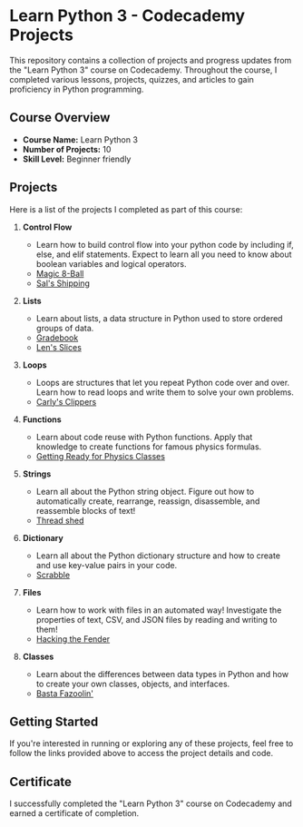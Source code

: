 # Learn Python 3 - Codecademy Projects

This repository contains a collection of projects and progress updates from the "Learn Python 3" course on Codecademy. Throughout the course, I completed various lessons, projects, quizzes, and articles to gain proficiency in Python programming.

## Course Overview

- **Course Name:** Learn Python 3
- **Number of Projects:** 10
- **Skill Level:** Beginner friendly

## Projects
Here is a list of the projects I completed as part of this course:

1. **Control Flow**
   - Learn how to build control flow into your python code by including if, else, and elif statements. Expect to learn all you need to know about boolean variables and logical operators.
   - [Magic 8-Ball](https://github.com/iamaizhan/Codecademy/blob/main/ControlFlow/magic_8ball.py)
   - [Sal's Shipping](https://github.com/iamaizhan/Codecademy/blob/main/ControlFlow/sals_shipping.py)
   
2. **Lists**
   - Learn about lists, a data structure in Python used to store ordered groups of data.
   - [Gradebook](https://github.com/iamaizhan/Codecademy/blob/main/Lists/gradebook.py)
   - [Len's Slices](https://github.com/iamaizhan/Codecademy/blob/main/Lists/lenslices.py)

3. **Loops**
   - Loops are structures that let you repeat Python code over and over. Learn how to read loops and write them to solve your own problems.
   - [Carly's Clippers](https://github.com/iamaizhan/Codecademy/blob/main/Loops/carlys-clippers.py)
  
4. **Functions**
   - Learn about code reuse with Python functions. Apply that knowledge to create functions for famous physics formulas.
   - [Getting Ready for Physics Classes](https://github.com/iamaizhan/Codecademy/blob/main/Functions/getting-ready-for-physics)
   
5. **Strings**
   - Learn all about the Python string object. Figure out how to automatically create, rearrange, reassign, disassemble, and reassemble blocks of text!
   - [Thread shed](https://github.com/iamaizhan/Codecademy/blob/main/Strings/thread-shed.py)

6. **Dictionary**
   - Learn all about the Python dictionary structure and how to create and use key-value pairs in your code.
   - [Scrabble](https://github.com/iamaizhan/Codecademy/blob/main/Dictionaries/scrabble.py)

7. **Files**
   - Learn how to work with files in an automated way! Investigate the properties of text, CSV, and JSON files by reading and writing to them!
   - [Hacking the Fender](https://github.com/iamaizhan/Codecademy/blob/main/Files/hacking-the-fender.py)

8. **Classes**
   - Learn about the differences between data types in Python and how to create your own classes, objects, and interfaces.
   - [Basta Fazoolin'](https://github.com/iamaizhan/Codecademy/blob/main/Classes/basta_fazoolin)


## Getting Started

If you're interested in running or exploring any of these projects, feel free to follow the links provided above to access the project details and code.

## Certificate

I successfully completed the "Learn Python 3" course on Codecademy and earned a certificate of completion.
